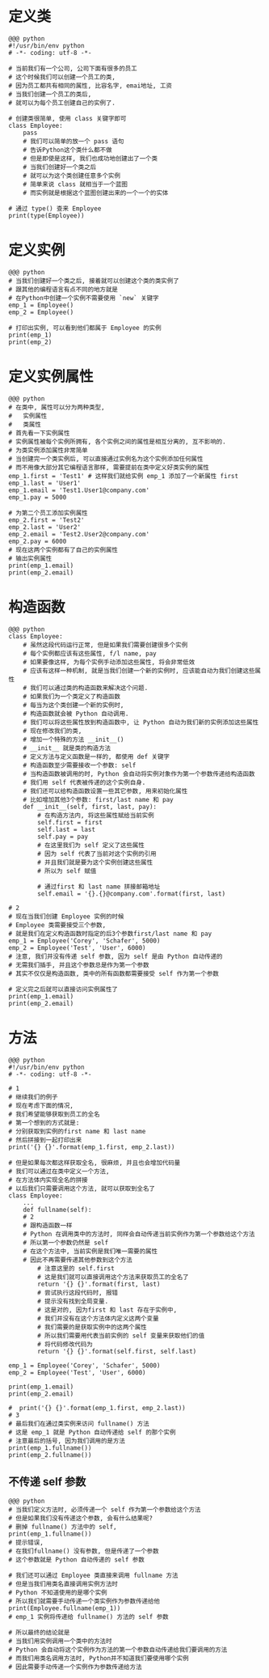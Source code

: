 # 定义类

    @@@ python
    #!/usr/bin/env python
    # -*- coding: utf-8 -*-

    # 当前我们有一个公司, 公司下面有很多的员工
    # 这个时候我们可以创建一个员工的类,
    # 因为员工都共有相同的属性, 比容名字, emai地址, 工资
    # 当我们创建一个员工的类后,
    # 就可以为每个员工创建自己的实例了.

    # 创建类很简单, 使用 class 关键字即可
    class Employee:
        pass
        # 我们可以简单的放一个 pass 语句
        # 告诉Python这个类什么都不做
        # 但是即使是这样, 我们也成功地创建出了一个类
        # 当我们创建好一个类之后
        # 就可以为这个类创建任意多个实例
        # 简单来说 class 就相当于一个蓝图
        # 而实例就是根据这个蓝图创建出来的一个一个的实体
    
    # 通过 type() 查来 Employee
    print(type(Employee))

# 定义实例

    @@@ python
    # 当我们创建好一个类之后, 接着就可以创建这个类的类实例了
    # 跟其他的编程语言有点不同的地方就是
    # 在Python中创建一个实例不需要使用 `new` 关键字
    emp_1 = Employee()
    emp_2 = Employee()

    # 打印出实例, 可以看到他们都属于 Employee 的实例
    print(emp_1)
    print(emp_2)

# 定义实例属性

    @@@ python
    # 在类中, 属性可以分为两种类型,
    #   实例属性
    #   类属性
    # 首先看一下实例属性
    # 实例属性被每个实例所拥有, 各个实例之间的属性是相互分离的, 互不影响的.
    # 为类实例添加属性非常简单
    # 当创建完一个类实例后, 可以直接通过实例名为这个实例添加任何属性
    # 而不用像大部分其它编程语言那样, 需要提前在类中定义好类实例的属性
    emp_1.first = 'Test1' # 这样我们就给实例 emp_1 添加了一个新属性 first
    emp_1.last = 'User1'
    emp_1.email = 'Test1.User1@company.com'
    emp_1.pay = 5000

    # 为第二个员工添加实例属性
    emp_2.first = 'Test2'
    emp_2.last = 'User2'
    emp_2.email = 'Test2.User2@company.com'
    emp_2.pay = 6000
    # 现在这两个实例都有了自己的实例属性
    # 输出实例属性
    print(emp_1.email)
    print(emp_2.email)

# 构造函数

    @@@ python
    class Employee:
        # 虽然这段代码运行正常, 但是如果我们需要创建很多个实例
        # 每个实例都应该有这些属性, f/l name, pay
        # 如果要像这样, 为每个实例手动添加这些属性, 将会非常低效
        # 应该有这样一种机制, 就是当我们创建一个新的实例时, 应该能自动为我们创建这些属性
        # 我们可以通过类的构造函数来解决这个问题.
        # 如果我们为一个类定义了构造函数
        # 每当为这个类创建一个新的实例时,
        # 构造函数就会被 Python 自动调用.
        # 我们可以将这些属性放到构造函数中, 让 Python 自动为我们新的实例添加这些属性
        # 现在修改我们的类,
        # 增加一个特殊的方法 __init__()
        # __init__ 就是类的构造方法
        # 定义方法与定义函数是一样的, 都使用 def 关键字
        # 构造函数至少需要接收一个参数: self
        # 当构造函数被调用的时, Python 会自动将实例对象作为第一个参数传递给构造函数
        # 我们用 self 代表被传递的这个实例自身.
        # 我们还可以给构造函数设置一些其它参数, 用来初始化属性
        # 比如增加其他3个参数: first/last name 和 pay
        def __init__(self, first, last, pay):
            # 在构造方法内, 将这些属性赋给当前实例
            self.first = first
            self.last = last
            self.pay = pay
            # 在这里我们为 self 定义了这些属性
            # 因为 self 代表了当前对这个实例的引用
            # 并且我们就是要为这个实例创建这些属性
            # 所以为 self 赋值

            # 通过first 和 last name 拼接邮箱地址
            self.email = '{}.{}@company.com'.format(first, last)

    # 2
    # 现在当我们创建 Employee 实例的时候
    # Employee 类需要接受三个参数, 
    # 就是我们在定义构造函数时指定的后3个参数first/last name 和 pay
    emp_1 = Employee('Corey', 'Schafer', 5000)
    emp_2 = Employee('Test', 'User', 6000)
    # 注意, 我们并没有传递 self 参数, 因为 self 是由 Python 自动传递的
    # 无需我们插手, 并且这个参数总是作为第一个参数
    # 其实不仅仅是构造函数, 类中的所有函数都需要接受 self 作为第一个参数

    # 定义完之后就可以直接访问实例属性了
    print(emp_1.email)
    print(emp_2.email)

# 方法

    @@@ python
    #!/usr/bin/env python
    # -*- coding: utf-8 -*-

    # 1
    # 继续我们的例子
    # 现在考虑下面的情况,
    # 我们希望能够获取到员工的全名
    # 第一个想到的方式就是:
    # 分别获取到实例的first name 和 last name
    # 然后拼接到一起打印出来
    print('{} {}'.format(emp_1.first, emp_2.last))

    # 但是如果每次都这样获取全名, 很麻烦, 并且也会增加代码量
    # 我们可以通过在类中定义一个方法,
    # 在方法体内实现全名的拼接
    # 以后我们只需要调用这个方法, 就可以获取到全名了
    class Employee:
        ...
        def fullname(self):
        # 2
        # 跟构造函数一样
        # Python 在调用类中的方法时, 同样会自动传递当前实例作为第一个参数给这个方法
        # 所以第一个参数仍然是 self
        # 在这个方法中, 当前实例是我们唯一需要的属性
        # 因此不再需要传递其他参数到这个方法
            # 注意这里的 self.first
            # 这是我们就可以直接调用这个方法来获取员工的全名了
            return '{} {}'.format(first, last)
            # 尝试执行这段代码时, 报错
            # 提示没有找到全局变量.
            # 这是对的, 因为first 和 last 存在于实例中,
            # 我们并没有在这个方法体内定义这两个变量
            # 我们需要的是获取实例中的这两个属性
            # 所以我们需要用代表当前实例的 self 变量来获取他们的值
            # 将代码修改代码为
            return '{} {}'.format(self.first, self.last)

    emp_1 = Employee('Corey', 'Schafer', 5000)
    emp_2 = Employee('Test', 'User', 6000)

    print(emp_1.email)
    print(emp_2.email)

    #  print('{} {}'.format(emp_1.first, emp_2.last))
    # 3
    # 最后我们在通过类实例来访问 fullname() 方法
    # 这是 emp_1 就是 Python 自动传递给 self 的那个实例
    # 注意最后的括号, 因为我们调用的是方法
    print(emp_1.fullname())
    print(emp_2.fullname())

## 不传递 self 参数

    @@@ python
    # 当我们定义方法时, 必须传递一个 self 作为第一个参数给这个方法
    # 但是如果我们没有传递这个参数, 会有什么结果呢?
    # 删掉 fullname() 方法中的 self,
    print(emp_1.fullname())
    # 提示错误, 
    # 在我们fullname() 没有参数, 但是传递了一个参数
    # 这个参数就是 Python 自动传递的 self 参数

    # 我们还可以通过 Employee 类直接来调用 fullname 方法
    # 但是当我们用类名直接调用实例方法时
    # Python 不知道使用的是哪个实例
    # 所以我们就需要手动传递一个类实例作为参数传递给他
    print(Employee.fullname(emp_1))
    # emp_1 实例将传递给 fullname() 方法的 self 参数

    # 所以最终的结论就是
    # 当我们用实例调用一个类中的方法时
    # Python 会自动将这个实例作为方法的第一个参数自动传递给我们要调用的方法
    # 而我们用类名调用方法时, Python并不知道我们要使用哪个实例
    # 因此需要手动传递一个实例作为参数传递给方法
